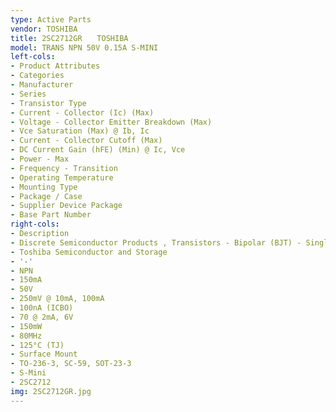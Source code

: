 ```yaml
---
type: Active Parts
vendor: TOSHIBA
title: 2SC2712GR　　TOSHIBA
model: TRANS NPN 50V 0.15A S-MINI
left-cols:
- Product Attributes
- Categories
- Manufacturer
- Series
- Transistor Type
- Current - Collector (Ic) (Max)
- Voltage - Collector Emitter Breakdown (Max)
- Vce Saturation (Max) @ Ib, Ic
- Current - Collector Cutoff (Max)
- DC Current Gain (hFE) (Min) @ Ic, Vce
- Power - Max
- Frequency - Transition
- Operating Temperature
- Mounting Type
- Package / Case
- Supplier Device Package
- Base Part Number
right-cols:
- Description
- Discrete Semiconductor Products , Transistors - Bipolar (BJT) - Single
- Toshiba Semiconductor and Storage
- '-'
- NPN
- 150mA
- 50V
- 250mV @ 10mA, 100mA
- 100nA (ICBO)
- 70 @ 2mA, 6V
- 150mW
- 80MHz
- 125°C (TJ)
- Surface Mount
- TO-236-3, SC-59, SOT-23-3
- S-Mini
- 2SC2712
img: 2SC2712GR.jpg
---
```

